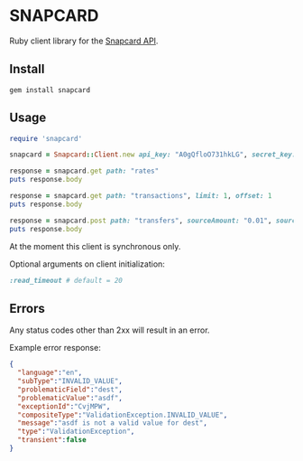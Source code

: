 SNAPCARD
========

Ruby client library for the [Snapcard API](http://wallets.docs.snapcard.io/).

Install
-------

```
gem install snapcard
```

Usage
-----

```ruby
require 'snapcard'

snapcard = Snapcard::Client.new api_key: "A0gQfloO731hkLG", secret_key: "A7zjaklHkODeFiO"

response = snapcard.get path: "rates"
puts response.body

response = snapcard.get path: "transactions", limit: 1, offset: 1
puts response.body

response = snapcard.post path: "transfers", sourceAmount: "0.01", sourceCurrency: "BTC", dest: "email:test@snapcard.io"
puts response.body
```

At the moment this client is synchronous only.

Optional arguments on client initialization:
```ruby
:read_timeout # default = 20
```

Errors
------

Any status codes other than 2xx will result in an error.

Example error response:
```json
{
  "language":"en",
  "subType":"INVALID_VALUE",
  "problematicField":"dest",
  "problematicValue":"asdf",
  "exceptionId":"CvjMPW",
  "compositeType":"ValidationException.INVALID_VALUE",
  "message":"asdf is not a valid value for dest",
  "type":"ValidationException",
  "transient":false
}
```
